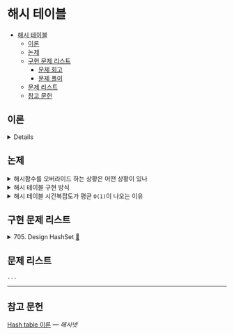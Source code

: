 # 해시 테이블

- [해시 테이블](#해시-테이블)
  - [이론](#이론)
  - [논제](#논제)
  - [구현 문제 리스트](#구현-문제-리스트)
    - [문제 회고](#문제-회고)
    - [문제 풀이](#문제-풀이)
  - [문제 리스트](#문제-리스트)
  - [참고 문헌](#참고-문헌)

## 이론

<details>

    ...

</details>

## 논제

<details>
<summary>해시함수를 오버라이드 하는 상황은 어떤 상황이 있나 </summary>

    메모리 기반 해시함수 / 값 기반 해시함수

    값 기반 해시함수의 필요성

</details>

<details>
<summary>해시 테이블 구현 방식</summary>

    대표적이 해시 충돌 해결 기법 2가지의 트레이드 오프로 정리하시오.

    해시 테이블 시간복잡도가 최악에서 `O(n)`이 나오는 이유와 연계하시오.

</details>

<details>
<summary>해시 테이블 시간복잡도가 평균 <code>O(1)</code>이 나오는 이유</summary>

    분할상환분석 기법을 통해 서술하시오.

</details>

## 구현 문제 리스트

<details>
<summary>
  705. Design HashSet
  <a href="https://leetcode.com/problems/design-hashset/">👊</a>  
</summary>

### 문제 회고

빌트인 자료형을 쓰면 금방 해결되니, 일반 객체의 자료구조에

1. 해시 함수를 간단히 구현해보고
2. 충돌 시, 충돌 해결 기법 또한 구현해보기로 하였다.

### 문제 풀이

> `src\705.js`에서 확인해볼 수 있다.

</details>

## 문제 리스트

    ...

<hr/>

## 참고 문헌

[Hash table 이론](http://wiki.hash.kr/index.php/해시테이블) ━ *해시넷*